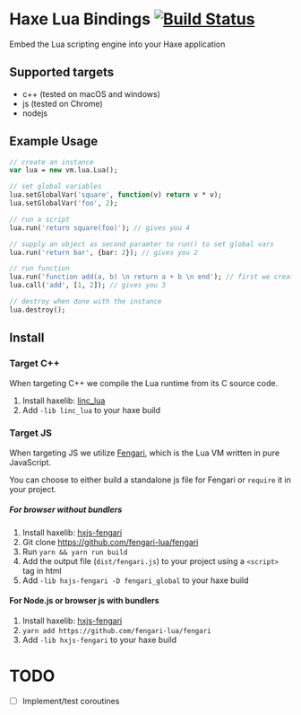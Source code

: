 # Haxe Lua Bindings [![Build Status](https://travis-ci.org/kevinresol/hxvm-lua.svg?branch=master)](https://travis-ci.org/kevinresol/hxvm-lua)

Embed the Lua scripting engine into your Haxe application

## Supported targets

- c++ (tested on macOS and windows)
- js (tested on Chrome)
- nodejs


## Example Usage

```haxe
// create an instance
var lua = new vm.lua.Lua();

// set global variables
lua.setGlobalVar('square', function(v) return v * v);
lua.setGlobalVar('foo', 2);

// run a script
lua.run('return square(foo)'); // gives you 4

// supply an object as second paramter to run() to set global vars
lua.run('return bar', {bar: 2}); // gives you 2

// run function
lua.run('function add(a, b) \n return a + b \n end'); // first we create a lua function
lua.call('add', [1, 2]); // gives you 3

// destroy when done with the instance
lua.destroy();
```

## Install

### Target C++

When targeting C++ we compile the Lua runtime from its C source code.

1. Install haxelib: [linc_lua](https://github.com/kevinresol/linc_lua)
2. Add `-lib linc_lua` to your haxe build

### Target JS

When targeting JS we utilize [Fengari](https://fengari.io/), which is the Lua VM written in pure JavaScript.

You can choose to either build a standalone js file for Fengari or `require` it in your project.

##### For browser without bundlers

1. Install haxelib: [hxjs-fengari](https://github.com/kevinresol/hxjs-fengari)
1. Git clone https://github.com/fengari-lua/fengari
1. Run `yarn && yarn run build`
1. Add the output file (`dist/fengari.js`) to your project using a `<script>` tag in html
1. Add `-lib hxjs-fengari -D fengari_global` to your haxe build

#### For Node.js or browser js with bundlers

1. Install haxelib: [hxjs-fengari](https://github.com/kevinresol/hxjs-fengari)
1. `yarn add https://github.com/fengari-lua/fengari`
1. Add `-lib hxjs-fengari` to your haxe build


# TODO

- [ ] Implement/test coroutines
